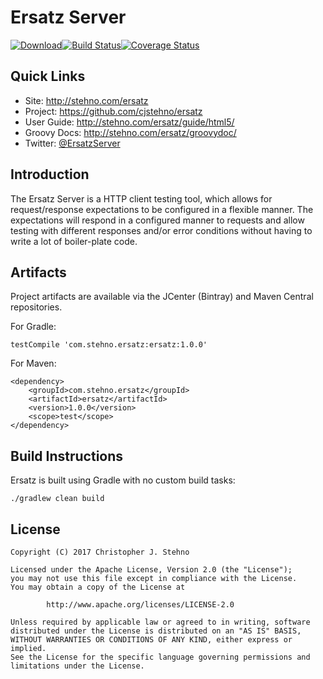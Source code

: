 # Ersatz Server
            
[![Download](https://api.bintray.com/packages/cjstehno/stehno/ersatz/images/download.svg)](https://bintray.com/cjstehno/stehno/ersatz/_latestVersion)[![Build Status](https://travis-ci.org/cjstehno/ersatz.svg?branch=master)](https://travis-ci.org/cjstehno/ersatz)[![Coverage Status](https://coveralls.io/repos/github/cjstehno/ersatz/badge.svg?branch=master)](https://coveralls.io/github/cjstehno/ersatz?branch=master)

## Quick Links

* Site: http://stehno.com/ersatz
* Project: https://github.com/cjstehno/ersatz
* User Guide: http://stehno.com/ersatz/guide/html5/
* Groovy Docs: http://stehno.com/ersatz/groovydoc/
* Twitter: [@ErsatzServer](https://twitter.com/ersatzserver)

## Introduction

The Ersatz Server is a HTTP client testing tool, which allows for request/response expectations to be configured in a flexible manner. The expectations
will respond in a configured manner to requests and allow testing with different responses and/or error conditions without having to write a lot of
boiler-plate code.

## Artifacts

Project artifacts are available via the JCenter (Bintray) and Maven Central repositories.

For Gradle:

    testCompile 'com.stehno.ersatz:ersatz:1.0.0'

For Maven:

    <dependency>
        <groupId>com.stehno.ersatz</groupId>
        <artifactId>ersatz</artifactId>
        <version>1.0.0</version>
        <scope>test</scope>
    </dependency>

## Build Instructions

Ersatz is built using Gradle with no custom build tasks:

    ./gradlew clean build


## License

```
Copyright (C) 2017 Christopher J. Stehno

Licensed under the Apache License, Version 2.0 (the "License");
you may not use this file except in compliance with the License.
You may obtain a copy of the License at

        http://www.apache.org/licenses/LICENSE-2.0

Unless required by applicable law or agreed to in writing, software
distributed under the License is distributed on an "AS IS" BASIS,
WITHOUT WARRANTIES OR CONDITIONS OF ANY KIND, either express or implied.
See the License for the specific language governing permissions and
limitations under the License.
```
